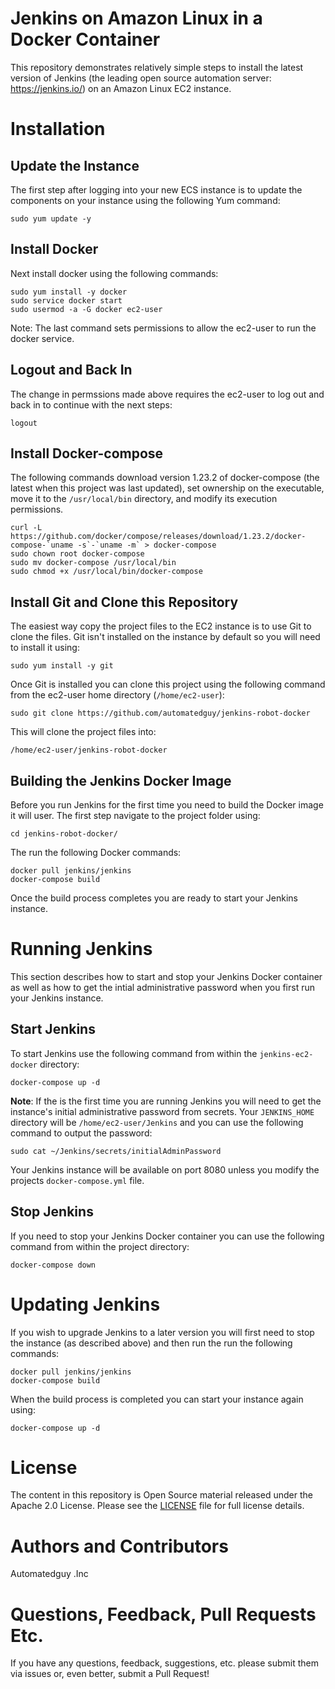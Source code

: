 # Jenkins on Amazon Linux in a Docker Container

This repository demonstrates relatively simple steps to install the latest version of Jenkins (the leading open source automation server: https://jenkins.io/) on an Amazon Linux EC2 instance.

# Installation

## Update the Instance

The first step after logging into your new ECS instance is to update the components on your instance using the following Yum command:

``` sudo yum update -y ```

## Install Docker

Next install docker using the following commands:

```
sudo yum install -y docker
sudo service docker start
sudo usermod -a -G docker ec2-user
```

Note: The last command sets permissions to allow the ec2-user to run the docker service.

## Logout and Back In

The change in permssions made above requires the ec2-user to log out and back in to continue with the next steps:

```logout```

## Install Docker-compose

The following commands download version 1.23.2 of docker-compose (the latest when this project was last updated), set ownership on the executable, move it to the ```/usr/local/bin``` directory, and modify its execution permissions.

```
curl -L https://github.com/docker/compose/releases/download/1.23.2/docker-compose-`uname -s`-`uname -m` > docker-compose 
sudo chown root docker-compose
sudo mv docker-compose /usr/local/bin
sudo chmod +x /usr/local/bin/docker-compose
```

## Install Git and Clone this Repository

The easiest way copy the project files to the EC2 instance is to use Git to clone the files. Git isn't installed on the instance by default so you will need to install it using:

```sudo yum install -y git```

Once Git is installed you can clone this project using the following command from the ec2-user home directory (```/home/ec2-user```):

```sudo git clone https://github.com/automatedguy/jenkins-robot-docker```

This will clone the project files into:

```/home/ec2-user/jenkins-robot-docker```

## Building the Jenkins Docker Image

Before you run Jenkins for the first time you need to build the Docker image it will user. The first step navigate to the project folder using:

```cd jenkins-robot-docker/```

The run the following Docker commands:

```
docker pull jenkins/jenkins
docker-compose build
```

Once the build process completes you are ready to start your Jenkins instance.

# Running Jenkins

This section describes how to start and stop your Jenkins Docker container as well as how to get the intial administrative password when you first run your Jenkins instance.

## Start Jenkins

To start Jenkins use the following command from within the ```jenkins-ec2-docker``` directory:

```docker-compose up -d```

**Note**: If the is the first time you are running Jenkins you will need to get the instance's initial administrative password from secrets. Your ```JENKINS_HOME``` directory will be ```/home/ec2-user/Jenkins``` and you can use the following command to output the password:

```sudo cat ~/Jenkins/secrets/initialAdminPassword```

Your Jenkins instance will be available on port 8080 unless you modify the projects ```docker-compose.yml``` file.

## Stop Jenkins

If you need to stop your Jenkins Docker container you can use the following command from within the project directory:

```docker-compose down```

# Updating Jenkins 

If you wish to upgrade Jenkins to a later version you will first need to stop the instance (as described above) and then run the run the following commands:

```
docker pull jenkins/jenkins
docker-compose build
```

When the build process is completed you can start your instance again using:

```docker-compose up -d```

# License

The content in this repository is Open Source material released under the Apache 2.0 License. Please see the [LICENSE](LICENSE) file for full license details.

# Authors and Contributors 

Automatedguy .Inc
 
# Questions, Feedback, Pull Requests Etc.

If you have any questions, feedback, suggestions, etc. please submit them via issues or, even better, submit a Pull Request!
